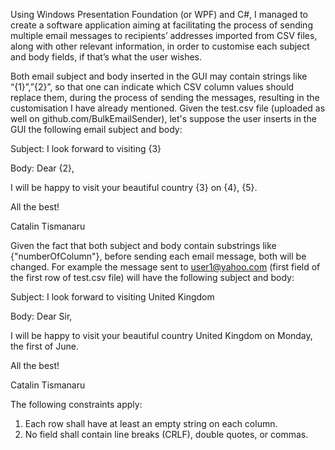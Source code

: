    Using Windows Presentation Foundation (or WPF) and C#, I managed  to create a software application aiming at facilitating the process of sending multiple email messages to recipients’ addresses imported from CSV files, along with other relevant 
information, in order to customise each subject and body fields, if that’s what the user wishes.

Both email subject and body inserted  in the GUI  may  contain  strings like “{1}”,”{2}”, so that one can indicate which CSV column values should replace them, during the process of sending the messages, resulting in the customisation I have already mentioned.
Given the test.csv file (uploaded as well on github.com/BulkEmailSender), let's suppose the user inserts in the GUI the following email subject and body:

Subject:
I look forward to visiting {3}

Body:
Dear {2},

I will be happy to visit your beautiful country {3} on {4}, {5}.

All the best!

Catalin Tismanaru


Given the fact that both subject and body contain substrings like {"numberOfColumn"}, before sending each email message, both will be changed.
For example the message sent to user1@yahoo.com (first field of the first row of test.csv file) will have the following subject and body:

Subject: 
I look forward to visiting United Kingdom

Body:
Dear Sir,


I will be happy to visit your beautiful country United Kingdom on Monday, the first of June.

All the best!

Catalin Tismanaru





The following constraints apply:

1. Each row shall have at least an empty string on each column.
2. No field shall contain line breaks (CRLF), double quotes, or commas.
